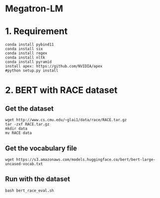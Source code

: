 # Megatron-LM
# 1. Requirement
```
conda install pybind11
conda install six
conda install regex
conda install nltk
conda install pyramid
install apex: https://github.com/NVIDIA/apex
#python setup.py install
```

# 2. BERT with RACE dataset
## Get the dataset
```
wget http://www.cs.cmu.edu/~glai1/data/race/RACE.tar.gz
tar -zxf RACE.tar.gz
mkdir data
mv RACE data
```
## Get the vocabulary file
```
wget https://s3.amazonaws.com/models.huggingface.co/bert/bert-large-uncased-vocab.txt
```

## Run with the dataset
```
bash bert_race_eval.sh
```
